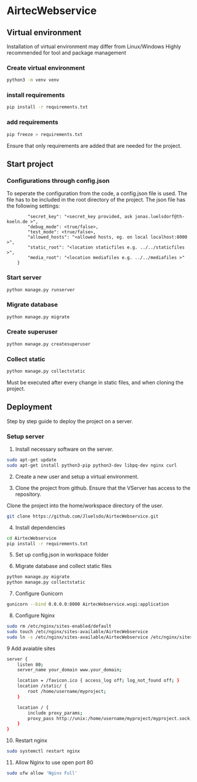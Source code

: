 # AirtecWebservice

## Virtual environment
Installation of virtual environment may differ from Linux/Windows
Highly recommended for tool and package management
### Create virtual environment

```bash
python3 -m venv venv
```

### install requirements
```bash
pip install -r requirements.txt
```
### add requirements
```bash
pip freeze > requirements.txt
```
Ensure that only requirements are added that are needed for the project.

## Start project

### Configurations through config.json
To seperate the configuration from the code, a config.json file is used.
The file has to be included in the root directory of the project.
The json file has the following settings:
```{
        "secret_key": "<secret_key provided, ask jonas.luelsdorf@th-koeln.de >",
        "debug_mode": <true/false>,
        "test_mode": <true/false>,
        "allowed_hosts": "<allowed hosts, eg. on local localhost:8000 >",
        "static_root": "<location staticfiles e.g. ../../staticfiles >",
        "media_root": "<location mediafiles e.g. ../../mediafiles >"
    }
```
### Start server
```bash
python manage.py runserver
```

### Migrate database
```bash
python manage.py migrate
```

### Create superuser
```bash
python manage.py createsuperuser
```

### Collect static
```bash
python manage.py collectstatic
```
Must be executed after every change in static files, and when cloning the project.

## Deployment
Step by step guide to deploy the project on a server.

### Setup server
1. Install necessary software on the server.
```bash
sudo apt-get update
sudo apt-get install python3-pip python3-dev libpq-dev nginx curl
```
2. Create a new user and setup a virtual environment.

3. Clone the project from github.
Ensure that the VServer has access to the repository.

Clone the project into the home/workspace directory of the user.
```bash
git clone https://github.com/Jluelsdo/AirtecWebservice.git
```
4. Install dependencies
```bash
cd AirtecWebservice
pip install -r requirements.txt
```

5. Set up config.json in workspace folder

6. Migrate database and collect static files
```bash
python manage.py migrate
python manage.py collectstatic
```

7. Configure Gunicorn
```bash
gunicorn --bind 0.0.0.0:8000 AirtecWebservice.wsgi:application
```

8. Configure Nginx
```bash
sudo rm /etc/nginx/sites-enabled/default
sudo touch /etc/nginx/sites-available/AirtecWebservice
sudo ln -s /etc/nginx/sites-available/AirtecWebservice /etc/nginx/sites-enabled/AirtecWebservice
```
9 Add avaiable sites
```bash
server {
    listen 80;
    server_name your_domain www.your_domain;

    location = /favicon.ico { access_log off; log_not_found off; }
    location /static/ {
        root /home/username/myproject;
    }

    location / {
        include proxy_params;
        proxy_pass http://unix:/home/username/myproject/myproject.sock;
    }
}
```
10. Restart nginx
```bash
sudo systemctl restart nginx
```

11. Allow Nginx to use open port 80
```bash
sudo ufw allow 'Nginx Full'
```